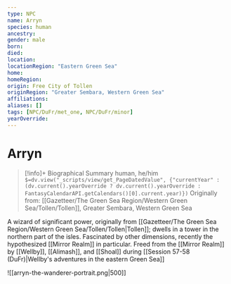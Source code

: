 ```yaml
---
type: NPC
name: Arryn
species: human
ancestry: 
gender: male
born: 
died: 
location: 
locationRegion: "Eastern Green Sea"
home: 
homeRegion: 
origin: Free City of Tollen
originRegion: "Greater Sembara, Western Green Sea"
affiliations: 
aliases: []
tags: [NPC/DuFr/met_one, NPC/DuFr/minor]
yearOverride: 
---
```

# Arryn
>[!info]+ Biographical Summary
>human, he/him
>`$=dv.view("_scripts/view/get_PageDatedValue", {"currentYear" : (dv.current().yearOverride ? dv.current().yearOverride : FantasyCalendarAPI.getCalendars()[0].current.year)})`
>Originally from: [[Gazetteer/The Green Sea Region/Western Green Sea/Tollen/Tollen]], Greater Sembara, Western Green Sea

A wizard of significant power, originally from [[Gazetteer/The Green Sea Region/Western Green Sea/Tollen/Tollen|Tollen]]; dwells in a tower in the northern part of the isles. Fascinated by other dimensions, recently the hypothesized [[Mirror Realm]] in particular. Freed from the [[Mirror Realm]] by [[Wellby]], [[Alimash]], and [[Shoal]] during [[Session 57-58 (DuFr)|Wellby's adventures in the eastern Green Sea]]

![[arryn-the-wanderer-portrait.png|500]]